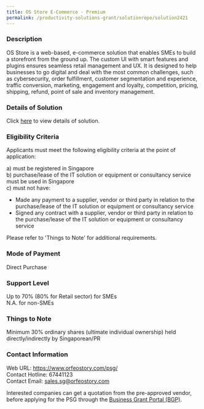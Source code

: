 ```yaml
---
title: OS Store E-Commerce - Premium
permalink: /productivity-solutions-grant/solutionrepo/solution2421
---
```


### Description

OS Store is a web-based, e-commerce solution that enables SMEs to build a storefront from the ground up. The custom UI with smart features and plugins ensures seamless retail management and UX. It is designed to help businesses to go digital and deal with the most common challenges, such as cybersecurity, order fulfillment, customer segmentation and experience, traffic conversion, marketing, engagement and loyalty, competition, pricing, shipping, refund, point of sale and inventory management.

### Details of Solution

Click <a href='https://www.gobusiness.gov.sg/images/psg/Orfeostory_20210208_Desensitised_Annex_3_Part_56.pdf' target='_blank' rel='noopener'>here</a> to view details of solution.

### Eligibility Criteria

Applicants must meet the following eligibility criteria at the point of application:

a) must be registered in Singapore <br>
b) purchase/lease of the IT solution or equipment or consultancy service must be used in Singapore <br>
c) must not have:
- Made any payment to a supplier, vendor or third party in relation to the purchase/lease of the IT solution or equipment or consultancy service
- Signed any contract with a supplier, vendor or third party in relation to the purchase/lease of the IT solution or equipment or consultancy service

Please refer to 'Things to Note' for additional requirements.

### Mode of Payment
Direct Purchase

### Support Level
Up to 70% (80% for Retail sector)  for SMEs <br>
N.A. for non-SMEs

### Things to Note
 Minimum 30% ordinary shares (ultimate individual ownership) held directly/indirectly by Singaporean/PR

### Contact Information
Web URL: https://www.orfeostory.com/psg/<br>Contact Hotline: 67441123 <br>Contact Email: sales.sg@orfeostory.com <br>

Interested companies can get a quotation from the pre-approved vendor, before applying for the PSG through the <a target='_blank' rel='noopener' href='https://www.businessgrants.gov.sg/'>Business Grant Portal (BGP)</a>.
